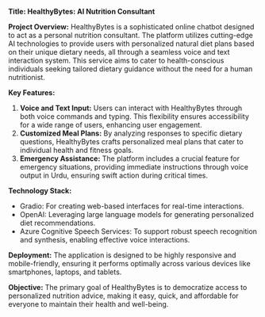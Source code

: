 **Title: HealthyBytes: AI Nutrition Consultant**

**Project Overview:**
HealthyBytes is a sophisticated online chatbot designed to act as a personal nutrition consultant. The platform utilizes cutting-edge AI technologies to provide users with personalized natural diet plans based on their unique dietary needs, all through a seamless voice and text interaction system. This service aims to cater to health-conscious individuals seeking tailored dietary guidance without the need for a human nutritionist.

**Key Features:**
1. **Voice and Text Input:** Users can interact with HealthyBytes through both voice commands and typing. This flexibility ensures accessibility for a wide range of users, enhancing user engagement.
2. **Customized Meal Plans:** By analyzing responses to specific dietary questions, HealthyBytes crafts personalized meal plans that cater to individual health and fitness goals.
3. **Emergency Assistance:** The platform includes a crucial feature for emergency situations, providing immediate instructions through voice output in Urdu, ensuring swift action during critical times.

**Technology Stack:**
- Gradio: For creating web-based interfaces for real-time interactions.
- OpenAI: Leveraging large language models for generating personalized diet recommendations.
- Azure Cognitive Speech Services: To support robust speech recognition and synthesis, enabling effective voice interactions.


**Deployment:**
The application is designed to be highly responsive and mobile-friendly, ensuring it performs optimally across various devices like smartphones, laptops, and tablets.

**Objective:**
The primary goal of HealthyBytes is to democratize access to personalized nutrition advice, making it easy, quick, and affordable for everyone to maintain their health and well-being.

